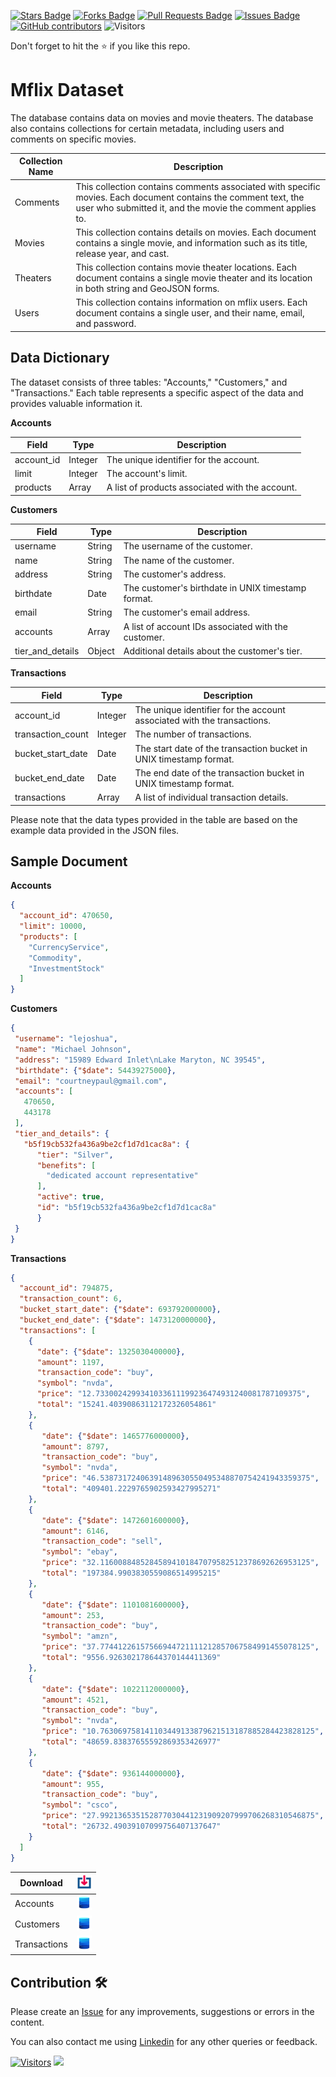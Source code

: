 <a href="https://github.com/drshahizan/dataset/stargazers"><img src="https://img.shields.io/github/stars/drshahizan/dataset" alt="Stars Badge"/></a>
<a href="https://github.com/drshahizan/dataset/network/members"><img src="https://img.shields.io/github/forks/drshahizan/dataset" alt="Forks Badge"/></a>
<a href="https://github.com/drshahizan/dataset/pulls"><img src="https://img.shields.io/github/issues-pr/drshahizan/dataset" alt="Pull Requests Badge"/></a>
<a href="https://github.com/drshahizan/dataset/issues"><img src="https://img.shields.io/github/issues/drshahizan/dataset" alt="Issues Badge"/></a>
<a href="https://github.com/drshahizan/dataset/graphs/contributors"><img alt="GitHub contributors" src="https://img.shields.io/github/contributors/drshahizan/dataset?color=2b9348"></a>
![Visitors](https://api.visitorbadge.io/api/visitors?path=https%3A%2F%2Fgithub.com%2Fdrshahizan%2Fdataset&labelColor=%23d9e3f0&countColor=%23697689&style=flat)

Don't forget to hit the :star: if you like this repo.


# Mflix Dataset

The database contains data on movies and movie theaters. The database also contains collections for certain metadata, including users and comments on specific movies.

| Collection Name | Description                                |
|-----------------|--------------------------------------------|
| Comments | This collection contains comments associated with specific movies. Each document contains the comment text, the user who submitted it, and the movie the comment applies to. |
| Movies | This collection contains details on movies. Each document contains a single movie, and information such as its title, release year, and cast. |
| Theaters | This collection contains movie theater locations. Each document contains a single movie theater and its location in both string and GeoJSON forms.|
|Users| This collection contains information on mflix users. Each document contains a single user, and their name, email, and password.|

## Data Dictionary

The dataset consists of three tables: "Accounts," "Customers," and "Transactions." Each table represents a specific aspect of the data and provides valuable information it.

**Accounts**

| Field        | Type       | Description                                          |
|--------------|------------|------------------------------------------------------|
| account_id   | Integer    | The unique identifier for the account.                |
| limit        | Integer    | The account's limit.                                 |
| products     | Array      | A list of products associated with the account.       |


**Customers**

| Field            | Type       | Description                                              |
|------------------|------------|----------------------------------------------------------|
| username         | String     | The username of the customer.                             |
| name             | String     | The name of the customer.                                 |
| address          | String     | The customer's address.                                   |
| birthdate        | Date       | The customer's birthdate in UNIX timestamp format.        |
| email            | String     | The customer's email address.                             |
| accounts         | Array      | A list of account IDs associated with the customer.       |
| tier_and_details | Object     | Additional details about the customer's tier.             |


**Transactions**

| Field              | Type       | Description                                           |
|--------------------|------------|-------------------------------------------------------|
| account_id         | Integer    | The unique identifier for the account associated with the transactions. |
| transaction_count  | Integer    | The number of transactions.                           |
| bucket_start_date  | Date       | The start date of the transaction bucket in UNIX timestamp format. |
| bucket_end_date    | Date       | The end date of the transaction bucket in UNIX timestamp format. |
| transactions       | Array      | A list of individual transaction details.              |

Please note that the data types provided in the table are based on the example data provided in the JSON files.

## Sample Document

**Accounts**
```json
{
  "account_id": 470650,
  "limit": 10000,
  "products": [
    "CurrencyService",
    "Commodity",
    "InvestmentStock"
  ]
}
```

**Customers**
```json
{
 "username": "lejoshua",
 "name": "Michael Johnson",
 "address": "15989 Edward Inlet\nLake Maryton, NC 39545",
 "birthdate": {"$date": 54439275000},
 "email": "courtneypaul@gmail.com",
 "accounts": [
   470650,
   443178
 ],
 "tier_and_details": {
   "b5f19cb532fa436a9be2cf1d7d1cac8a": {
      "tier": "Silver",
      "benefits": [
        "dedicated account representative"
      ],
      "active": true,
      "id": "b5f19cb532fa436a9be2cf1d7d1cac8a"
      }
 }
}
```

**Transactions**
```json
{
  "account_id": 794875,
  "transaction_count": 6,
  "bucket_start_date": {"$date": 693792000000},
  "bucket_end_date": {"$date": 1473120000000},
  "transactions": [
    {
      "date": {"$date": 1325030400000},
      "amount": 1197,
      "transaction_code": "buy",
      "symbol": "nvda",
      "price": "12.7330024299341033611199236474931240081787109375",
      "total": "15241.40390863112172326054861"
    },
    {
       "date": {"$date": 1465776000000},
       "amount": 8797,
       "transaction_code": "buy",
       "symbol": "nvda",
       "price": "46.53873172406391489630550495348870754241943359375",
       "total": "409401.2229765902593427995271"
    },
    {
       "date": {"$date": 1472601600000},
       "amount": 6146,
       "transaction_code": "sell",
       "symbol": "ebay",
       "price": "32.11600884852845894101847079582512378692626953125",
       "total": "197384.9903830559086514995215"
    },
    {
       "date": {"$date": 1101081600000},
       "amount": 253,
       "transaction_code": "buy",
       "symbol": "amzn",
       "price": "37.77441226157566944721111212857067584991455078125",
       "total": "9556.926302178644370144411369"
    },
    {
       "date": {"$date": 1022112000000},
       "amount": 4521,
       "transaction_code": "buy",
       "symbol": "nvda",
       "price": "10.763069758141103449133879621513187885284423828125",
       "total": "48659.83837655592869353426977"
    },
    {
       "date": {"$date": 936144000000},
       "amount": 955,
       "transaction_code": "buy",
       "symbol": "csco",
       "price": "27.992136535152877030441231909207999706268310546875",
       "total": "26732.49039107099756407137647"
    }
  ]
}
```

| Download |<img alt="activity status" height="24" src="../../images/download.png" />|
|---|:---:|
| Accounts |<a href="accounts.json" ><img src="../../images/dataset.png" width="24px" height="24px" ></a>|
| Customers|<a href="customer.json" ><img src="../../images/dataset.png" width="24px" height="24px" ></a>|
| Transactions|<a href="transactions.json" ><img src="../../images/dataset.png" width="24px" height="24px" ></a>|


## Contribution 🛠️
Please create an [Issue](https://github.com/drshahizan/Python_EDA/issues) for any improvements, suggestions or errors in the content.

You can also contact me using [Linkedin](https://www.linkedin.com/in/drshahizan/) for any other queries or feedback.

[![Visitors](https://api.visitorbadge.io/api/visitors?path=https%3A%2F%2Fgithub.com%2Fdrshahizan&labelColor=%23697689&countColor=%23555555&style=plastic)](https://visitorbadge.io/status?path=https%3A%2F%2Fgithub.com%2Fdrshahizan)
![](https://hit.yhype.me/github/profile?user_id=81284918)



